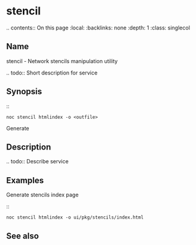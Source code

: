 

# stencil

.. contents:: On this page
    :local:
    :backlinks: none
    :depth: 1
    :class: singlecol

Name
----
stencil - Network stencils manipulation utility

.. todo::
    Short description for service

Synopsis
--------
::

    noc stencil htmlindex -o <outfile>

Generate


Description
-----------
.. todo::
    Describe service

Examples
--------
Generate stencils index page

::

    noc stencil htmlindex -o ui/pkg/stencils/index.html


See also
--------

